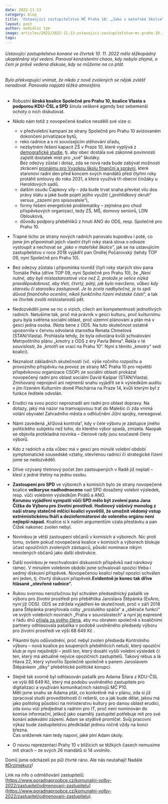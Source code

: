 ```yaml
---
date: 2022-11-13
category: blog
title: 'Ustavující zastupitelstvo MČ Praha 10: „Jako v mateřské školce“'
layout: post
author: mediální tým
image: articles/2022/2022-11-13-ustavujici-zastupitelstvo-mc-praha-10.jpg
tags:
---
```


###### Ustavující zastupitelstvo konané ve čtvrtek 10. 11. 2022 mělo těžkopádný ukoptěněný styl vedení. Panoval konzistentní chaos, kdy nebylo zřejmé, o čem je právě vedena diskuse, kdy se můžeme na co ptát.

###### Bylo překvapující vnímat, že nikdo z nově zvolených se nějak zvlášť neradoval. Panovala napjatá těžká atmosféra.

-   Robustní  **široká koalice Společně pro Prahu 10, koalice Vlasta s podporou KDU-ČSL a SPD**  šinula veškeré agendy bez sebemenší ochoty o nich diskutovat.
-   Nikdo nám totiž z novopečené koalice nesdělil své vize o:
    -   v předvolební kampaní ze strany Společně pro Prahu 10 avizovaném dokončení privatizace bytů,
    -   reko radnice a s ní souvisejícím stěhování úřadu,
    -   nezbytném řešení kapacit ZŠ v Praze 10, které vyplývá z  [demografické studie](https://praha10.cz/Portals/0/docs/O%C5%A0K/VS%20Demografick%C3%A1%20studie%20P10.pdf?ver=2020-12-01-143604-010), tj. aby obec dostála své zákonné povinnosti zajistit dostatek míst pro „své“ školáky.  
        Bez odezvy zůstal i dotaz, zda se nová rada bude zabývat možnosti zkrácení  [pronájmu pro Vysokou školu finanční a správní](https://pirati10.cz/vsfs-tovarna-na-tituly/), které staronoví radní den před koncem svých mandátů před čtyřmi roky protáhli smlouvy do roku 2031, a která využívá tři obecní činžáky u Heroldových sadů.
    -   dalším osudu Čapkovy vily – zda bude trvat snaha převést vilu dos právy státu a jaké bude pojetí jejího využití („prohlídkový okruh“ versus „zázemí pro spisovatele“),
    -   formy řešení energetické problematiky – zejména pro chod příspěvkových organizací, tedy ZŠ, MŠ, domovy seniorů, LDN Oblouková,
    -   důvodu podpory přeběhlíků z hnutí ANO do ODS, resp. Společně pro Prahu 10.

-   Trapné ticho ze strany nových radních panovalo kupodivu i poté, co jsme jim připomínali jejich vlastní čtyři roky stará slova o odvaze vystoupit a nechovat se „_jako v mateřské školce_“, jak se na ustavujícím zastupitelstvu v roce 2018 vyjádřil pan Ondřej Počarovský (tehdy TOP 09, nyní Společně pro Prahu 10).
    
-   Bez odezvy zůstala i připomínka rovněž čtyři roky starých slov pana Tomáše Peka (dříve TOP 09, nyní Společně pro Prahu 10), že „_Není nutné, aby byli místostarostové více než 2, protože je velice nízká pravděpodobnost, aby třetí, čtvrtý, pátý, jak bylo navrženo, vůbec kdy starostu či starostku zastupoval. Je to zcela nadbytečné, je to spíš důvod finančního ocenění, nikoli funkčního řízení městské části_“, a tak ve čtvrtek zvolili místostarostů pět.
    

-   Nedozvěděli jsme se nic o vizích, cílech ani kompetentnosti jednotlivých radních. Netušíme tak, proč má právník v gesci kulturu, proč kulturnímu guru byla svěřena sociální oblast, proč územní plánování a plán má v gesci jedna osoba. (Nota bene z ODS. Na tuto skutečnost ostatně upozornila v červnu odvolaná starostka Renata Chmelová (STAN/Vlasta). Prohlásila tehdy, že byla odvolána kvůli schvalování Metrpolitního plánu „kmotry z ODS z éry Pavla Béma“. Řekla v té souvislosti, že „kmotři se vrací na Prahu 10“. Nyní s těmito „kmotry“ sedí koalici).
-   Neznalost základních skutečností (vč. výše ročního rozpočtu a provozního příspěvku na provoz ze strany MČ Praha 10 pro největší příspěvkovou organizace CSOP) ze sociální oblasti prokázal novopečený radní pro oblast sociální David Kašpar (STAN/Vlasta). Zmiňovaný neprojevil ani nejmenší snahu vyjádřit se k výsledkům auditu v jím řízeném Kulturním domě Plechárna na Praze 14, kvůli kterým byl z funkce ředitele odvolán.
-   Erudici na svou pozici neprozradil ani radní pro oblast dopravy. Na dotazy, jaký má názor na tramvajovouu trať do Malešic či zda vnímá volání obyvatel Zahradního města o odhlučnění Jižní spojky, nereagoval.
-   Námi zavedená „křížová kontrola“, kdy v čele výboru je zástupce jiného politického subjektu než toho, do kterého výbor spadá, zmizela. Naopak se objevila protikladná novinka – členové rady jsou současně členy výborů.
    
-   Kdo z radních a zda vůbec má v gesci pro minulé volební období symptomatické sousedské vztahy, otevřenou radnici či strategické řízení jsme se nedozvěděli.
    
-   Dříve vzývaný třetinový počet žen zastoupených v Radě již neplatí – klesl z jedné třetiny na jednu osobu.
-   **Zastoupení pro SPD**  ve výborech a komisích bylo ze strany novopečené koalice  **velkoryse nadhodnoceno**  nad SPD dosažený volební výsledek, resp. vůči volebním výsledkům Pirátů a ANO.  
    **Korunou vyjádření sympatií vůči SPD mělo být zvolení pana Jana Čížka do Výboru pro životní prostředí. Hodinový vášnivý monolog z naší strany statečně mlčící koalici vysvětlil, že umožnit vědomý vstup extrémistickému lháři a dezinformátorovi do voleného orgánu není nejlepší nápad.**  Koalice si k našim argumentům vzala přestávku a pan Čížek nakonec zvolen nebyl.
    

-   Novinkou je větší zastoupení občanů v komisích a výborech. Nic proti tomu, ovšem pokud novopečená koalice v komisích a výborech blokuje účast opozičních zvolených zástupců, působí nominace nikým nevolených občanů jako další obstrukce.

-   Další novinkou je neschvalování diskusních příspěvků nad nárokový rámec. V minulém volebním období jsme schvalovali opozici třeba i sedmý diskusní příspěvek. Novopečenou koalicí nebyl opozici schválen ani jeden, tj. čtvrtý diskusní příspěvek.**Evidentně je konec tak dříve hlásané „otevřené radnice“.**

-   Rukou svornou nerozlučnou byl schválen předsednický pašalík ve výboru pro životní prostředí pro přeběhlíka Jaroslava Štěpánka (ExAno, nyní již ODS). ODS se zdržela vyjádření ke skutečnosti, proč v září 2018 pana Štěpánka pranýřovala coby „proslulého spáče“ a „sběrače funkcí“ ve svých volebních novinách „Praha v souvislostech“ a nyní jej expresně v řádu dnů  [přijala za svého člena](https://www.seznamzpravy.cz/clanek/domaci-zivot-v-cesku-po-volbach-odesel-z-ano-do-ods-a-ted-ma-na-dosah-placenou-funkci-218816#utm_content=freshnews&utm_term=jaroslav%20%C5%A1t%C4%9Bp%C3%A1nek&utm_medium=hint&utm_source=search.seznam.cz), aby mu obratem společně s koaličními partnery odhlasovala pašalíka v podobě uvolněného předsedy výboru pro životní prostředí ve výši 68 649 Kč .

-   Pikantní bylo odůvodnění, proč nebyl zvolen předseda Kontrolního výboru – nová koalice po koupených přeběhlících netuší, který opoziční klub je nyní nejsilnější – jestli ten, který dosáhl vyšší volební výsledek či ten, který má aktuálně nejvíce opozičních zastupitelů. Takový rébus a lá Hlava 22, který vytvořilo Společně společně s panem Jaroslavem Štěpánkem „díky“ přeběhlické politické korupci.

-   Stejně tak svorně byl odhlasován pašalík pro Adama Šilara z KDU-ČSL ve výši 68 649 Kč, který má podobu uvolněného zastupitele pro digitalizaci a využívání komunikačních nástrojů MČ P10.  
    Měli jsme snahu se Adama ptát, co konkrétně má v plánu, zda si již zpracoval studii proveditelnosti či rešerši, co a jak bude dělat, jakou má jako politolog působící na ministerstvu kultury pro danou oblast erudici, zda svou vizi předjednal s radním pro IT, proč není nominován do komise informační, jelikož jako osamělý zastupitel potřebuje mít pro své konání adekvátní zázemí. Adam se stydlivě promlčel. Svůj pracovní výkaz bude zastupitelstvu předkládat jednou ročně vždy na konci března.  
    Čas sněženek nám tedy napoví, jaké plní Adam úkoly.

-   O novou reprezentaci Prahy 10 v blížících se těžkých časech nemusíme mít strach – ze svých 26 mandátů si 14 uvolnilo.

Domů jsme odcházeli po půl čtvrté ráno. Ale nás neutahají! Nadále  [#Drzimekurz](https://www.facebook.com/hashtag/drzimekurz?__eep__=6&__cft__[0]=AZWUumDPaL7XxOB45igpFldVnMm26SU3OGz_IJwSqCxnsRN1w37u1GwEK6t8kpPMvZHrs_ybK5H_KCtYrx8Hwhbc662aRgNqbzJwcPgVOfrHS7yLKVrV6OWKwUW5WRqwtSuI-n-sQtVxLcIuHtvr-iNNESHHSLDR3sECB2HfQ3-U2Q&__tn__=*NK-R)!

Link na info o odměňování zastupitelů: [https://www.poradnaproobce.cz/komunalni-volby-2022/zastupitel/odmenovani-zastupitelu](https://www.poradnaproobce.cz/komunalni-volby-2022/zastupitel/odmenovani-zastupitelu).
